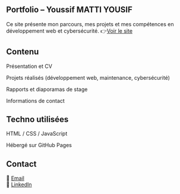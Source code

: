 ## Portfolio – Youssif MATTI YOUSIF

Ce site présente mon parcours, mes projets et mes compétences en développement web et cybersécurité.
👉[Voir le site](https://yf3w.github.io/Portfolio/)

## Contenu

Présentation et CV

Projets réalisés (développement web, maintenance, cybersécurité)

Rapports et diaporamas de stage

Informations de contact

## Techno utilisées

HTML / CSS / JavaScript

Hébergé sur GitHub Pages

## Contact

📧 [Email](mailto:youssif.mattiyousif@ynov.com)  
💼 [LinkedIn](https://linkedin.com/in/youssif-matti-yousif) 